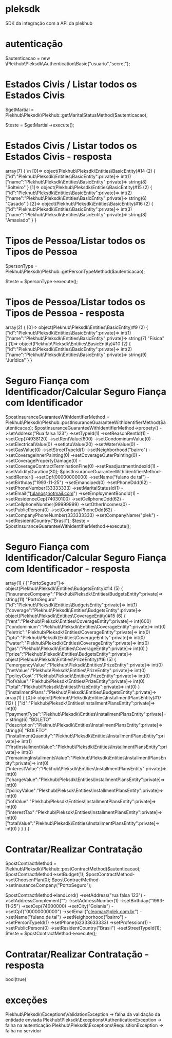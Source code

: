 # pleksdk
SDK da integração com a API da plekhub

# autenticação
$autenticacao = new \Plekhub\Pleksdk\Authentication\Basic("usuario","secret");

# Estados Civis / Listar todos os Estados Civis

$getMartial = Plekhub\Pleksdk\Plekhub::getMaritalStatusMethod($autenticacao);

$teste = $getMartial->execute();

# Estados Civis / Listar todos os Estados Civis - resposta
array(7) { \n
  [0]=>
  object(Plekhub\Pleksdk\Entities\BasicEntity)#14 (2) {
    ["id":"Plekhub\Pleksdk\Entities\BasicEntity":private]=>
    int(1)
    ["name":"Plekhub\Pleksdk\Entities\BasicEntity":private]=>
    string(8) "Solteiro"
  }
  [1]=>
  object(Plekhub\Pleksdk\Entities\BasicEntity)#15 (2) {
    ["id":"Plekhub\Pleksdk\Entities\BasicEntity":private]=>
    int(2)
    ["name":"Plekhub\Pleksdk\Entities\BasicEntity":private]=>
    string(6) "Casado"
  }
  [2]=>
  object(Plekhub\Pleksdk\Entities\BasicEntity)#16 (2) {
    ["id":"Plekhub\Pleksdk\Entities\BasicEntity":private]=>
    int(3)
    ["name":"Plekhub\Pleksdk\Entities\BasicEntity":private]=>
    string(8) "Amasiado"
  }
}

# Tipos de Pessoa/Listar todos os Tipos de Pessoa
$personType = Plekhub\Pleksdk\Plekhub::getPersonTypeMethod($autenticacao);

$teste = $personType->execute();

# Tipos de Pessoa/Listar todos os Tipos de Pessoa - resposta
array(2) {
  [0]=>
  object(Plekhub\Pleksdk\Entities\BasicEntity)#9 (2) {
    ["id":"Plekhub\Pleksdk\Entities\BasicEntity":private]=>
    int(1)
    ["name":"Plekhub\Pleksdk\Entities\BasicEntity":private]=>
    string(7) "Física"
  }
  [1]=>
  object(Plekhub\Pleksdk\Entities\BasicEntity)#10 (2) {
    ["id":"Plekhub\Pleksdk\Entities\BasicEntity":private]=>
    int(2)
    ["name":"Plekhub\Pleksdk\Entities\BasicEntity":private]=>
    string(9) "Jurídica"
  }
}

# Seguro Fiança com Identificador/Calcular Seguro Fiança com Identificador

$postInsuranceGuaranteeWithIdentifierMethod = Plekhub\Pleksdk\Plekhub::postInsuranceGuaranteeWithIdentifierMethod($autenticacao);
$postInsuranceGuaranteeWithIdentifierMethod->propety()
        ->setAddress("Rua falsa 123")
        ->setTypeId(1)
        ->setReasonRentId(1)
        ->setCep(74938120)
        ->setRentValue(600)
        ->setCondominumValue(0)
        ->setElectricalValue(0)
        ->setIptuValue(20)
        ->setWaterValue(0)
        ->setGasValue(0)
        ->setStreetTypeId(1)
        ->setNeighborhood("bairro")
        ->setCoverageInnerPainting(0)
        ->setCoverageOuterPainting(0)
        ->setCoveragePropertyDamage(0)
        ->setCoverageContractTerminationFine(0)
        ->setReadjustmentIndexId(1)
        ->setValidityDuration(30);
$postInsuranceGuaranteeWithIdentifierMethod->addRenter()
        ->setCpf(00000000000)
        ->setName("fulano de tal")
        ->setBirthday("1993-11-25")
        ->setEmanciped(0)
        ->setPhoneDdd(62)
        ->setPhoneNumber(33333333)
        ->setMaritalStatusId(1)
        ->setEmail("fulano@hotmail.com")
        ->setEmploymentBondId(1)
        ->setResidenceCep(74030100)
        ->setCellphoneDdd(62)
        ->setCellphoneNumber(99999999)
        ->setOtherIncomes(0)
        ->setPublicPerson(0)
        ->setCompanyPhoneDdd(62)
        ->setCompanyPhoneNumber(333333333)
        ->setCompanyName("plek")
        ->setResidentCountry("Brasil");
$teste = $postInsuranceGuaranteeWithIdentifierMethod->execute();

# Seguro Fiança com Identificador/Calcular Seguro Fiança com Identificador - resposta

array(1) {
  ["PortoSeguro"]=>
  object(Plekhub\Pleksdk\Entities\BudgetsEntity)#14 (5) {
    ["insuranceCompany":"Plekhub\Pleksdk\Entities\BudgetsEntity":private]=>
    string(11) "PortoSeguro"
    ["id":"Plekhub\Pleksdk\Entities\BudgetsEntity":private]=>
    int(1)
    ["coverage":"Plekhub\Pleksdk\Entities\BudgetsEntity":private]=>
    object(Plekhub\Pleksdk\Entities\CoverageEntity)#15 (6) {
      ["rent":"Plekhub\Pleksdk\Entities\CoverageEntity":private]=>
      int(600)
      ["condominium":"Plekhub\Pleksdk\Entities\CoverageEntity":private]=>
      int(0)
      ["eletric":"Plekhub\Pleksdk\Entities\CoverageEntity":private]=>
      int(0)
      ["iptu":"Plekhub\Pleksdk\Entities\CoverageEntity":private]=>
      int(0)
      ["water":"Plekhub\Pleksdk\Entities\CoverageEntity":private]=>
      int(0)
      ["gas":"Plekhub\Pleksdk\Entities\CoverageEntity":private]=>
      int(0)
    }
    ["prize":"Plekhub\Pleksdk\Entities\BudgetsEntity":private]=>
    object(Plekhub\Pleksdk\Entities\PrizeEntity)#16 (5) {
      ["emergencyValue":"Plekhub\Pleksdk\Entities\PrizeEntity":private]=>
      int(0)
      ["netValue":"Plekhub\Pleksdk\Entities\PrizeEntity":private]=>
      int(0)
      ["policyCost":"Plekhub\Pleksdk\Entities\PrizeEntity":private]=>
      int(0)
      ["iofValue":"Plekhub\Pleksdk\Entities\PrizeEntity":private]=>
      int(0)
      ["total":"Plekhub\Pleksdk\Entities\PrizeEntity":private]=>
      int(0)
    }
    ["installmentPlans":"Plekhub\Pleksdk\Entities\BudgetsEntity":private]=>
    array(1) {
      [0]=>
      object(Plekhub\Pleksdk\Entities\InstallmentPlansEntity)#17 (12) {
        ["id":"Plekhub\Pleksdk\Entities\InstallmentPlansEntity":private]=>
        int(0)
        ["paymentType":"Plekhub\Pleksdk\Entities\InstallmentPlansEntity":private]=>
        string(6) "BOLETO"
        ["description":"Plekhub\Pleksdk\Entities\InstallmentPlansEntity":private]=>
        string(6) "BOLETO"
        ["installmentQuantity":"Plekhub\Pleksdk\Entities\InstallmentPlansEntity":private]=>
        int(1)
        ["firstInstallmentValue":"Plekhub\Pleksdk\Entities\InstallmentPlansEntity":private]=>
        int(0)
        ["remainingInstallmentsValue":"Plekhub\Pleksdk\Entities\InstallmentPlansEntity":private]=>
        int(0)
        ["interestValue":"Plekhub\Pleksdk\Entities\InstallmentPlansEntity":private]=>
        int(0)
        ["chargeValue":"Plekhub\Pleksdk\Entities\InstallmentPlansEntity":private]=>
        int(0)
        ["policyValue":"Plekhub\Pleksdk\Entities\InstallmentPlansEntity":private]=>
        int(0)
        ["iofValue":"Plekhub\Pleksdk\Entities\InstallmentPlansEntity":private]=>
        int(0)
        ["interestTax":"Plekhub\Pleksdk\Entities\InstallmentPlansEntity":private]=>
        int(0)
        ["totalValue":"Plekhub\Pleksdk\Entities\InstallmentPlansEntity":private]=>
        int(0)
      }
    }
  }
}

# Contratar/Realizar Contratação

$postContractMethod = Plekhub\Pleksdk\Plekhub::postContractMethod($autenticacao);
$postContractMethod->setBudget(1);
$postContractMethod->setChoosenPlan(0);
$postContractMethod->setInsuranceCompany("PortoSeguro");

$postContractMethod->landLord()
        ->setAddress("rua falsa 123")
        ->setAddressComplement("")
        ->setAddressNumber(1)
        ->setBirthday("1993-11-25")
        ->setCep(74000000)
        ->setCity("Goiania")
        ->setCpf("00000000000")
        ->setEmail("cleomar@plek.com.br")
        ->setName("fulano de tal")
        ->setNeighborhood("bairro")
        ->setPersonTypeId(1)
        ->setPhone(62333633333)
        ->setProfession(1)
        ->setPublicPerson(0)
        ->setResidentCountry("Brasil")
        ->setStreetTypeId(1);
$teste = $postContractMethod->execute();

# Contratar/Realizar Contratação - resposta
bool(true)


# exceções

Plekhub\Pleksdk\Exceptions\ValidationException -> falha da validação da entidade enviada
Plekhub\Pleksdk\Exceptions\AuthenticationException -> falha na autenticação
Plekhub\Pleksdk\Exceptions\RequisitionException -> falha no servidor


